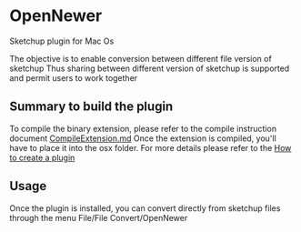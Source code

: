 # OpenNewer
Sketchup plugin for Mac Os

The objective is to enable conversion between different file version of sketchup
Thus sharing between different version of sketchup is supported and permit users to work together

## Summary to build the plugin

To compile the binary extension, please refer to the compile instruction document [CompileExtension.md](./CompileExtension.md)
Once the extension is compiled, you'll have to place it into the osx folder. For more details please refer to the [How to create a plugin](./Howtocreatetheplugin.md)

## Usage 

Once the plugin is installed, you can convert directly from sketchup files through the menu File/File Convert/OpenNewer





